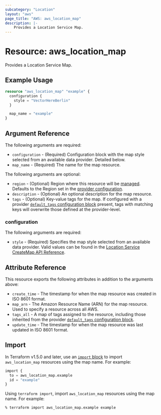 ```yaml
---
subcategory: "Location"
layout: "aws"
page_title: "AWS: aws_location_map"
description: |-
    Provides a Location Service Map.
---
```


# Resource: aws_location_map

Provides a Location Service Map.

## Example Usage

```terraform
resource "aws_location_map" "example" {
  configuration {
    style = "VectorHereBerlin"
  }

  map_name = "example"
}
```

## Argument Reference

The following arguments are required:

* `configuration` - (Required) Configuration block with the map style selected from an available data provider. Detailed below.
* `map_name` - (Required) The name for the map resource.

The following arguments are optional:

* `region` - (Optional) Region where this resource will be [managed](https://docs.aws.amazon.com/general/latest/gr/rande.html#regional-endpoints). Defaults to the Region set in the [provider configuration](https://registry.terraform.io/providers/hashicorp/aws/latest/docs#aws-configuration-reference).
* `description` - (Optional) An optional description for the map resource.
* `tags` - (Optional) Key-value tags for the map. If configured with a provider [`default_tags` configuration block](https://registry.terraform.io/providers/hashicorp/aws/latest/docs#default_tags-configuration-block) present, tags with matching keys will overwrite those defined at the provider-level.

### configuration

The following arguments are required:

* `style` - (Required) Specifies the map style selected from an available data provider. Valid values can be found in the [Location Service CreateMap API Reference](https://docs.aws.amazon.com/location/latest/APIReference/API_CreateMap.html).

## Attribute Reference

This resource exports the following attributes in addition to the arguments above:

* `create_time` - The timestamp for when the map resource was created in ISO 8601 format.
* `map_arn` - The Amazon Resource Name (ARN) for the map resource. Used to specify a resource across all AWS.
* `tags_all` - A map of tags assigned to the resource, including those inherited from the provider [`default_tags` configuration block](https://registry.terraform.io/providers/hashicorp/aws/latest/docs#default_tags-configuration-block).
* `update_time` - The timestamp for when the map resource was last updated in ISO 8601 format.

## Import

In Terraform v1.5.0 and later, use an [`import` block](https://developer.hashicorp.com/terraform/language/import) to import `aws_location_map` resources using the map name. For example:

```terraform
import {
  to = aws_location_map.example
  id = "example"
}
```

Using `terraform import`, import `aws_location_map` resources using the map name. For example:

```console
% terraform import aws_location_map.example example
```
